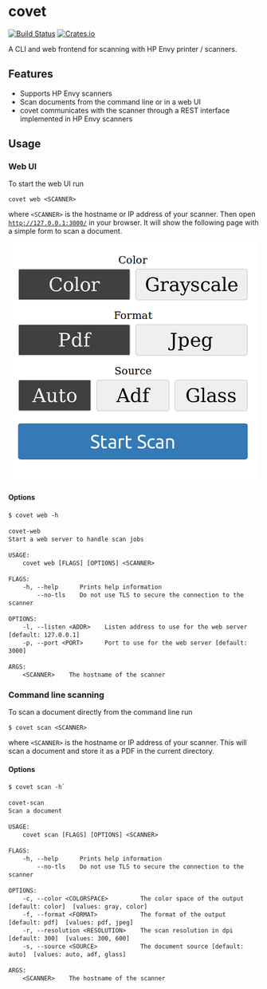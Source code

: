 covet
=====

[![Build Status](https://travis-ci.org/arminha/covet.svg?branch=master)](https://travis-ci.org/arminha/covet)
[![Crates.io](https://img.shields.io/crates/v/covet.svg)](https://crates.io/crates/covet)

A CLI and web frontend for scanning with HP Envy printer / scanners.

Features
--------

*   Supports HP Envy scanners
*   Scan documents from the command line or in a web UI
*   covet communicates with the scanner through a REST interface implemented in HP Envy scanners

Usage
-----

### Web UI

To start the web UI run
```
covet web <SCANNER>
```
where `<SCANNER>` is the hostname or IP address of your scanner. Then open [`http://127.0.0.1:3000/`](http://127.0.0.1:3000/) in your browser. It will show the following page with a simple form to scan a document.

![Web UI Screenshot](doc/screenshots/webui.png)

#### Options

```
$ covet web -h

covet-web
Start a web server to handle scan jobs

USAGE:
    covet web [FLAGS] [OPTIONS] <SCANNER>

FLAGS:
    -h, --help      Prints help information
        --no-tls    Do not use TLS to secure the connection to the scanner

OPTIONS:
    -l, --listen <ADDR>    Listen address to use for the web server [default: 127.0.0.1]
    -p, --port <PORT>      Port to use for the web server [default: 3000]

ARGS:
    <SCANNER>    The hostname of the scanner
```

### Command line scanning

To scan a document directly from the command line run
```
$ covet scan <SCANNER>
```
where `<SCANNER>` is the hostname or IP address of your scanner. This will scan a document and store it as a PDF in the current directory.

#### Options

```
$ covet scan -h`

covet-scan
Scan a document

USAGE:
    covet scan [FLAGS] [OPTIONS] <SCANNER>

FLAGS:
    -h, --help      Prints help information
        --no-tls    Do not use TLS to secure the connection to the scanner

OPTIONS:
    -c, --color <COLORSPACE>         The color space of the output [default: color]  [values: gray, color]
    -f, --format <FORMAT>            The format of the output [default: pdf]  [values: pdf, jpeg]
    -r, --resolution <RESOLUTION>    The scan resolution in dpi [default: 300]  [values: 300, 600]
    -s, --source <SOURCE>            The document source [default: auto]  [values: auto, adf, glass]

ARGS:
    <SCANNER>    The hostname of the scanner
```
